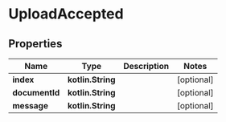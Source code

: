 
# UploadAccepted

## Properties
| Name | Type | Description | Notes |
| ------------ | ------------- | ------------- | ------------- |
| **index** | **kotlin.String** |  |  [optional] |
| **documentId** | **kotlin.String** |  |  [optional] |
| **message** | **kotlin.String** |  |  [optional] |



